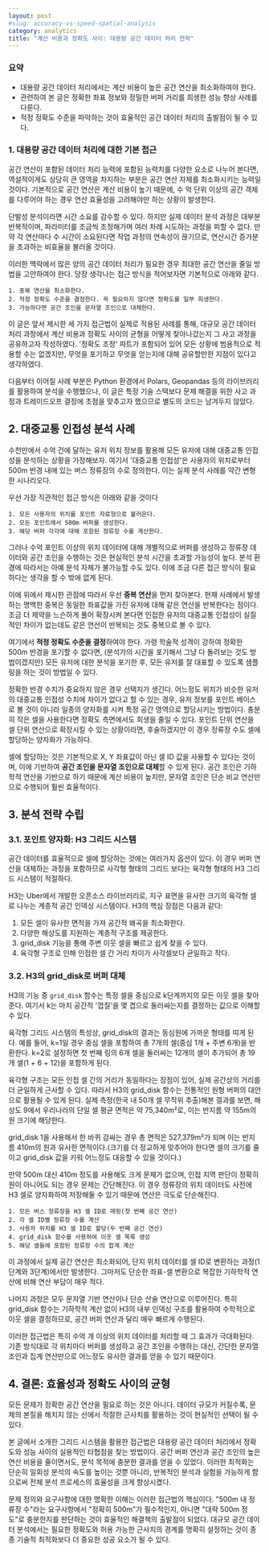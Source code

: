 ```yaml
---
layout: post
#slug: accuracy-vs-speed-spatial-analysis
category: analytics
title: "계산 비용과 정확도 사이: 대용량 공간 데이터 처리 전략"
---
```


### 요약
- 대용량 공간 데이터 처리에서는 계산 비용이 높은 공간 연산을 최소화하여야 한다.
- 관련하여 본 글은 정확한 좌표 정보와 정밀한 버퍼 거리를 희생한 성능 향상 사례를 다룬다.
- 적정 정확도 수준을 파악하는 것이 효율적인 공간 데이터 처리의 출발점이 될 수 있다.

### 1. 대용량 공간 데이터 처리에 대한 기본 접근

공간 연산이 포함된 데이터 처리 능력에 포함된 능력치를 다양한 요소로 나누어 본다면, 역설적이게도 상당히 큰 영역을 차지하는 부분은 공간 연산 자체를 최소화시키는 능력일 것이다. 기본적으로 공간 연산은 계산 비용이 높기 때문에, 수 억 단위 이상의 공간 객체를 다루어야 하는 경우 연산 효율성을 고려해야만 하는 상황이 발생한다.

단발성 분석이라면 시간 소요를 감수할 수 있다. 하지만 실제 데이터 분석 과정은 대부분 반복적이며, 파라미터를 조금씩 조정해가며 여러 차례 시도하는 과정을 피할 수 없다. 만약 각 연산마다 수 시간이 소요된다면 작업 과정의 연속성이 끊기므로, 연산시간 증가분을 초과하는 비효율을 불러올 것이다.

이러한 맥락에서 많은 양의 공간 데이터 처리가 필요한 경우 최대한 공간 연산을 줄일 방법을 고안하여야 한다. 당장 생각나는 접근 방식을 적어보자면 기본적으로 아래와 같다.

```
1. 중복 연산을 최소화한다.
2. 적정 정확도 수준을 결정한다. 꼭 필요하지 않다면 정확도를 일부 희생한다.
3. 가능하다면 공간 조인을 문자열 조인으로 대체한다.
```

이 글은 앞서 제시한 세 가지 접근법이 실제로 적용된 사례를 통해, 대규모 공간 데이터 처리 과정에서 계산 비용과 정확도 사이의 균형을 어떻게 찾아나갔는지 그 사고 과정을 공유하고자 작성하였다. '정확도 조정' 파트가 포함되어 있어 모든 상황에 범용적으로 적용할 수는 없겠지만, 무엇을 포기하고 무엇을 얻는지에 대해 공유할만한 지점이 있다고 생각하였다. 

다음부터 이어질 사례 부분은 Python 환경에서 Polars, Geopandas 등의 라이브러리를 활용하여 분석을 수행했으나, 이 글은 특정 기술 스택보다 문제 해결을 위한 사고 과정과 트레이드오프 결정에 초점을 맞추고자 했으므로 별도의 코드는 남겨두지 않았다. 

## 2. 대중교통 인접성 분석 사례

수천만에서 수억 건에 달하는 유저 위치 정보를 활용해 모든 유저에 대해 대중교통 인접성을 분석하는 상황을 가정해보자. 여기서 '대중교통 인접성'은 사용자의 위치로부터 500m 반경 내에 있는 버스 정류장의 수로 정의한다. 이는 실제 분석 사례를 약간 변형한 시나리오다.

우선 가장 직관적인 접근 방식은 아래와 같을 것이다
```
1. 모든 사용자의 위치를 포인트 자료형으로 불러온다.
2. 모든 포인트에서 500m 버퍼를 생성한다.
3. 해당 버퍼 각각에 대해 포함된 정류장 수를 계산한다.
```

 그러나 수억 포인트 이상의 위치 데이터에 대해 개별적으로 버퍼를 생성하고 정류장 데이터와 공간 조인을 수행하는 것은 현실적인 분석 시간을 초과할 가능성이 높다. 분석 환경에 따라서는 아예 분석 자체가 불가능할 수도 있다. 이에 조금 다른 접근 방식이 필요하다는 생각을 할 수 밖에 없게 된다.

이에 위에서 제시한 관점에 따라서  우선 **중복 연산**을 먼저 찾아본다. 현재 사례에서 발생하는 명백한 중복은 동일한 좌표값을 가진 유저에 대해 같은 연산을 반복한다는 점이다. 조금 더 제약을 느슨하게 풀어 확장시켜 본다면 인접한 유저의 대중교통 인접성이 실질적인 차이가 없는데도 같은 연산이 반복되는 것도 중복으로 볼 수 있다. 

여기에서 **적정 정확도 수준을 결정**하여야 한다. 가령 학술적 성격이 강하여 정확한 500m 반경을 포기할 수 없다면, (분석가의 시간을 포기해서 그냥 다 돌려보는 것도 방법이겠지만) 모든 유저에 대한 분석을 포기한 후, 모든 유저를 잘 대표할 수 있도록 샘플링을 하는 것이 방법일 수 있다. 

정확한 반경 수치가 중요하지 않은 경우 선택지가 생긴다. 어느정도 위치가 비슷한 유저의 대중교통 인접성 수치에 차이가 없다고 할 수 있는 경우, 유저 정보를 포인트 베이스로 볼 것이 아니라 일종의 양자화를 시켜 특정 공간 영역으로 할당시키는 방법이다. 충분히 작은 셀을 사용한다면 정확도 측면에서도 희생을 줄일 수 있다. 포인트 단위 연산을 셀 단위 연산으로 확장시킬 수 있는 상황이라면, 후술하겠지만 이 경우 정류장 수도 셀에 할당하는 양자화가 가능하다.

셀에 할당하는 것은 기본적으로 X, Y 좌표값이 아닌 셀 ID 값을 사용할 수 있다는 것이며, 이에 기반하여 **공간 조인을 문자열 조인으로 대체**할 수 있게 된다. 공간 조인은 기하학적 연산을 기반으로 하기 때문에 계산 비용이 높지만, 문자열 조인은 단순 비교 연산만으로 수행되어 훨씬 효율적이다.

## 3. 분석 전략 수립
### 3.1. 포인트 양자화: H3 그리드 시스템
공간 데이터를 효율적으로 셀에 할당하는 것에는 여러가지 옵션이 있다. 이 경우 버퍼 연산을 대체하는 과정을 포함하므로 사각형 형태의 그리드 보다는 육각형 형태의 H3 그리드 시스템이 적절하다. 

H3는 Uber에서 개발한 오픈소스 라이브러리로, 지구 표면을 유사한 크기의 육각형 셀로 나누는 계층적 공간 인덱싱 시스템이다. H3의 핵심 장점은 다음과 같다:

1. 모든 셀이 유사한 면적을 가져 공간적 왜곡을 최소화한다.
2. 다양한 해상도를 지원하는 계층적 구조를 제공한다.
3. grid_disk 기능을 통해 주변 이웃 셀을 빠르고 쉽게 찾을 수 있다.
4. 육각형 구조로 인해 인접한 셀 간 거리 차이가 사각셀보다 균일하고 작다.

### 3.2. H3의 grid_disk로 버퍼 대체

H3의 기능 중 `grid_disk` 함수는 특정 셀을 중심으로 k단계까지의 모든 이웃 셀을 찾아준다. 여기서 k는 마치 공간적 '껍질'을 몇 겹으로 둘러싸는지를 결정하는 값으로 이해할 수 있다. 

육각형 그리드 시스템의 특성상, grid_disk의 결과는 동심원에 가까운 형태를 띠게 된다. 예를 들어, k=1일 경우 중심 셀을 포함하여 총 7개의 셀(중심 1개 + 주변 6개)을 반환한다. k=2로 설정하면 첫 번째 링의 6개 셀을 둘러싸는 12개의 셀이 추가되어 총 19개 셀(1 + 6 + 12)을 포함하게 된다. 

육각형 구조는 모든 인접 셀 간의 거리가 동일하다는 장점이 있어, 실제 공간상의 거리를 더 균일하게 근사할 수 있다. 따라서 H3의 grid_disk 함수는 전통적인 원형 버퍼의 대안으로 활용될 수 있게 된다. 실제 측정(한국 내 50개 셀 무작위 추출)해본 결과를 보면, 해상도 9에서 우리나라의 단일 셀 평균 면적은 약 75,340m²로, 이는 반지름 약 155m의 원 크기에 해당한다.

grid_disk 1을 사용해서 한 바퀴 감싸는 경우 총 면적은 527,379m²가 되며 이는 반지름 410m의 원과 유사한 면적이다.(크기를 더 정교하게 맞추어야 한다면 셀의 크기를 줄이고 grid_disk 값을 키워 어느정도 대응할 수 있을 것이다.)

만약 500m 대신 410m 정도를 사용해도 크게 문제가 없으며, 인접 지역 판단이 정확히 원이 아니어도 되는 경우 문제는 간단해진다. 이 경우 정류장의 위치 데이터도 사전에 H3 셀로 양자화하여 저장해둘 수 있기 때문에 연산은 극도로 단순해진다.

```
1. 모든 버스 정류장을 H3 셀 ID로 매핑(첫 번째 공간 연산)
2. 각 셀 ID별 정류장 수를 계산
3. 사용자 위치를 H3 셀 ID로 할당(두 번째 공간 연산)
4. grid_disk 함수를 사용하여 이웃 셀 목록 생성
5. 해당 셀들에 포함된 정류장 수의 합계 계산
```

이 과정에서 실제 공간 연산은 최소화되어, 단지 위치 데이터를 셀 ID로 변환하는 과정(1단계와 3단계)에서만 발생한다. 그마저도 단순한 좌표-셀 변환으로 복잡한 기하학적 연산에 비해 연산 부담이 매우 적다.

나머지 과정은 모두 문자열 기반 연산이나 단순 산술 연산으로 이루어진다. 특히 grid_disk 함수는 기하학적 계산 없이 H3의 내부 인덱싱 구조를 활용하여 수학적으로 이웃 셀을 결정하므로, 공간 버퍼 연산과 달리 매우 빠르게 수행된다.

이러한 접근법은 특히 수억 개 이상의 위치 데이터를 처리할 때 그 효과가 극대화된다. 기존 방식대로 각 위치마다 버퍼를 생성하고 공간 조인을 수행하는 대신, 간단한 문자열 조인과 집계 연산만으로 어느정도 유사한 결과를 얻을 수 있기 때문이다.

## 4. 결론: 효율성과 정확도 사이의 균형

모든 문제가 정확한 공간 연산을 필요로 하는 것은 아니다. 데이터 규모가 커질수록, 문제의 본질을 해치지 않는 선에서 적절한 근사치를 활용하는 것이 현실적인 선택이 될 수 있다.

본 글에서 소개한 그리드 시스템을 활용한 접근법은 대용량 공간 데이터 처리에서 정확도와 성능 사이의 실용적인 타협점을 찾는 방법이다. 공간 버퍼 연산과 공간 조인의 높은 연산 비용을 줄이면서도, 분석 목적에 충분한 결과를 얻을 수 있었다. 이러한 최적화는 단순히 일회성 분석의 속도를 높이는 것뿐 아니라, 반복적인 분석과 실험을 가능하게 함으로써 전체 분석 프로세스의 효율성을 크게 향상시켰다.

문제 정의와 요구사항에 대한 명확한 이해는 이러한 접근법의 핵심이다. "500m 내 정류장 수"라는 요구사항에서 "정확히 500m"가 필수적인지, 아니면 "대략 500m 정도"로 충분한지를 판단하는 것이 효율적인 해결책의 출발점이 되었다. 대규모 공간 데이터 분석에서는 필요한 정확도와 허용 가능한 근사치의 경계를 명확히 설정하는 것이 종종 기술적 최적화보다 더 중요한 성공 요소가 될 수 있다.

